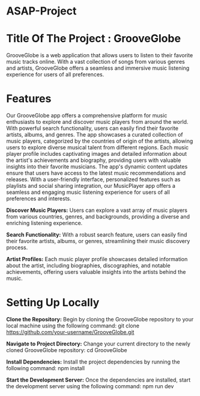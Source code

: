 # ASAP-Project

# Title Of The Project : GrooveGlobe

GrooveGlobe is a web application that allows users to listen to their favorite music tracks online. With a vast collection of songs from various genres and artists, GrooveGlobe offers a seamless and immersive music listening experience for users of all preferences.

# Features

Our GrooveGlobe app offers a comprehensive platform for music enthusiasts to explore and discover music players from around the world. With powerful search functionality, users can easily find their favorite artists, albums, and genres. The app showcases a curated collection of music players, categorized by the countries of origin of the artists, allowing users to explore diverse musical talent from different regions. Each music player profile includes captivating images and detailed information about the artist's achievements and biography, providing users with valuable insights into their favorite musicians. The app's dynamic content updates ensure that users have access to the latest music recommendations and releases. With a user-friendly interface, personalized features such as playlists and social sharing integration, our MusicPlayer app offers a seamless and engaging music listening experience for users of all preferences and interests.

**Discover Music Players:** Users can explore a vast array of music players from various countries, genres, and backgrounds, providing a diverse and enriching listening experience.

**Search Functionality:**  With a robust search feature, users can easily find their favorite artists, albums, or genres, streamlining their music discovery process.

**Artist Profiles:**  Each music player profile showcases detailed information about the artist, including biographies, discographies, and notable achievements, offering users valuable insights into the artists behind the music.

# Setting Up Locally

**Clone the Repository:**  Begin by cloning the GrooveGlobe repository to your local machine using the following command:  git clone https://github.com/your-username/GrooveGlobe.git

**Navigate to Project Directory:** Change your current directory to the newly cloned GrooveGlobe repository:  cd GrooveGlobe

**Install Dependencies:** Install the project dependencies by running the following command:  npm install

**Start the Development Server:**   Once the dependencies are installed, start the development server using the following command: npm run dev



